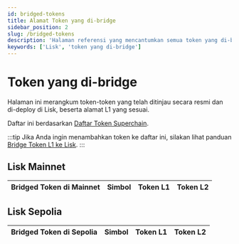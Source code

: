 ```yaml
---
id: bridged-tokens
title: Alamat Token yang di-bridge
sidebar_position: 2
slug: /bridged-tokens
description: 'Halaman referensi yang mencantumkan semua token yang di-bridge ke Lisk.'
keywords: ['Lisk', 'token yang di-bridge']
---
```


# Token yang di-bridge

Halaman ini merangkum token-token yang telah ditinjau secara resmi dan di-deploy di Lisk, beserta alamat L1 yang sesuai.

Daftar ini berdasarkan [Daftar Token Superchain](https://github.com/ethereum-optimism/ethereum-optimism.github.io).

:::tip
Jika Anda ingin menambahkan token ke daftar ini, silakan lihat panduan [Bridge Token L1 ke Lisk](add-token-to-lisk/index.md).
:::

## Lisk Mainnet

| Bridged Token di Mainnet | Simbol | Token L1 | Token L2 |
| :----------------------- | :----- | :------- | :------- |

## Lisk Sepolia

| Bridged Token di Sepolia | Simbol | Token L1 | Token L2 |
| :----------------------- | :----- | :------- | :------- |
